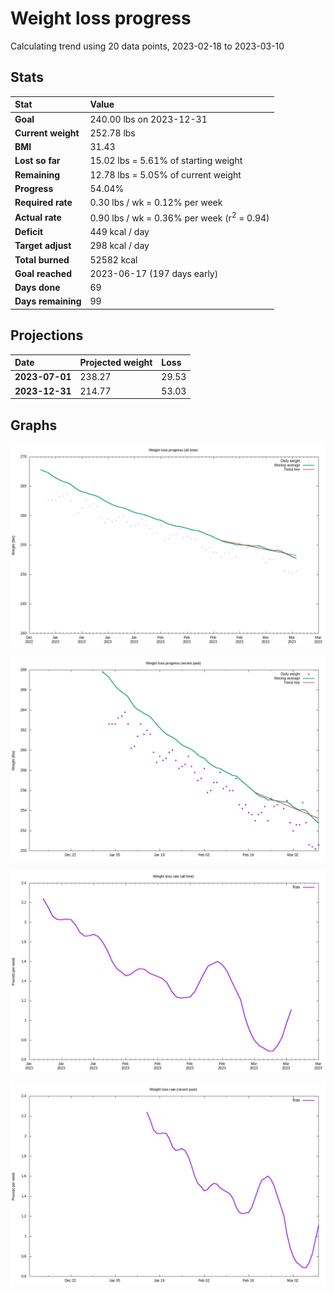 # Weight loss progress

Calculating trend using 20 data points, 2023-02-18 to 2023-03-10

## Stats

Stat|Value
:-|:-
**Goal**|240.00 lbs on 2023-12-31
**Current weight**|252.78 lbs
**BMI**|31.43
**Lost so far**|15.02 lbs =  5.61% of starting weight
**Remaining**|12.78 lbs =  5.05% of current  weight
**Progress**|54.04%
**Required rate**|0.30 lbs / wk = 0.12% per week
**Actual rate**|0.90 lbs / wk = 0.36% per week  (r<sup>2</sup> = 0.94)
**Deficit**|449 kcal / day
**Target adjust**|298 kcal / day
**Total burned**|52582 kcal
**Goal reached**|2023-06-17 (197 days early)
**Days done**|69
**Days remaining**|99

## Projections

Date|Projected weight|Loss
:-|:-|:-
**2023-07-01**|238.27|29.53
**2023-12-31**|214.77|53.03

## Graphs

![](weight-graph-alltime.png)

![](weight-graph-recent.png)

![](rate-graph-alltime.png)

![](rate-graph-recent.png)
